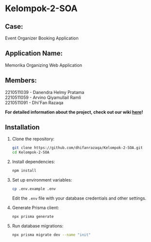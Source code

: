 # Kelompok-2-SOA

## Case:  
Event Organizer Booking Application

## Application Name:
Memorika Organizing Web Application

## Members:  
2210511039 - Danendra Helmy Pratama  
2210511059 - Arvino Qiyamullail Ramli  
2210511091 - Dhi'Fan Razaqa  

**For detailed information about the project, check out our wiki [here](https://github.com/dhifanrazaqa/Kelompok-2-SOA/wiki)!**

## Installation

1. Clone the repository:

   ```bash
   git clone https://github.com/dhifanrazaqa/Kelompok-2-SOA.git
   cd Kelompok-2-SOA
   ```

2. Install dependencies:

   ```bash
   npm install
   ```

3. Set up environment variables:

   ```bash
   cp .env.example .env
   ```

   Edit the `.env` file with your database credentials and other settings.

4. Generate Prisma client:

   ```bash
   npx prisma generate 
   ```

5. Run database migrations:
   ```bash
   npx prisma migrate dev --name "init"
